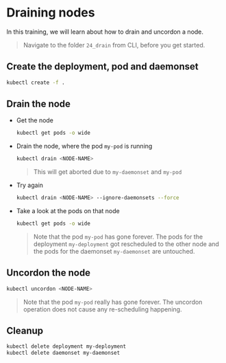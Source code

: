 # Draining nodes

In this training, we will learn about how to drain and uncordon a node.

>Navigate to the folder `24_drain` from CLI, before you get started. 

## Create the deployment, pod and daemonset

```bash
kubectl create -f .
```

## Drain the node 

* Get the node
  ```bash
  kubectl get pods -o wide
  ```

* Drain the node, where the pod `my-pod` is running
  ```bash
  kubectl drain <NODE-NAME>
  ```
  >This will get aborted due to `my-daemonset` and `my-pod`

* Try again
  ```bash
  kubectl drain <NODE-NAME> --ignore-daemonsets --force
  ```
  
* Take a look at the pods on that node
  ```bash
  kubectl get pods -o wide
  ```
  >Note that the pod `my-pod` has gone forever. The pods for the deployment `my-deployment` got rescheduled to the other node and the pods for the daemonset `my-daemonset` are untouched.

## Uncordon the node

```bash
kubectl uncordon <NODE-NAME>
```
>Note that the pod `my-pod` really has gone forever. The uncordon operation does not cause any re-scheduling happening.

## Cleanup

```bash
kubectl delete deployment my-deployment
kubectl delete daemonset my-daemonset
```
